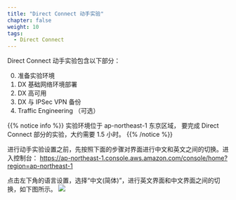 ```yaml
---
title: "Direct Connect 动手实验"
chapter: false
weight: 10
tags:
  - Direct Connect
---
```



Direct Connect 动手实验包含以下部分：

0. 准备实验环境
1. DX 基础网络环境部署
2. DX 高可用
3. DX 与 IPSec VPN 备份
4. Traffic Engineering （可选）

{{% notice info %}}
实验环境位于 ap-northeast-1 东京区域， 要完成 Direct Connect 部分的实验，大约需要 1.5 小时。
{{% /notice  %}}

进行动手实验设置之前，先按照下面的步骤对界面进行中文和英文之间的切换。进入控制台：
https://ap-northeast-1.console.aws.amazon.com/console/home?region=ap-northeast-1

点击左下角的语言设置，选择“中文(简体)”，进行英文界面和中文界面之间的切换，如下图所示。
![](/images/beginner_switch_chinese_english.png)

